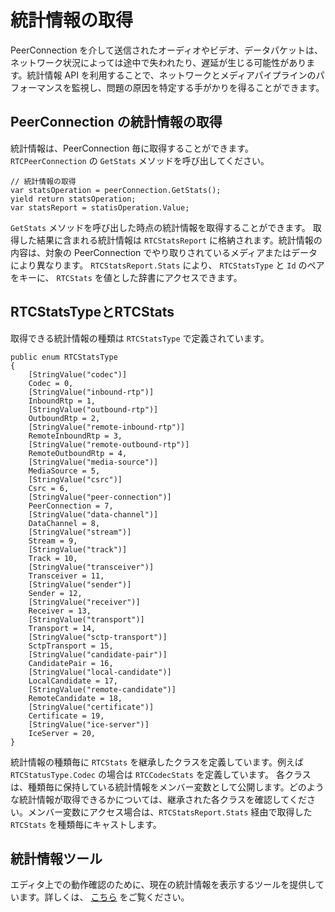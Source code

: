 # 統計情報の取得

PeerConnection を介して送信されたオーディオやビデオ、データパケットは、ネットワーク状況によっては途中で失われたり、遅延が生じる可能性があります。統計情報 API を利用することで、ネットワークとメディアパイプラインのパフォーマンスを監視し、問題の原因を特定する手がかりを得ることができます。

## PeerConnection の統計情報の取得

統計情報は、PeerConnection 毎に取得することができます。
`RTCPeerConnection` の `GetStats` メソッドを呼び出してください。

```CSharp
// 統計情報の取得
var statsOperation = peerConnection.GetStats();
yield return statsOperation;
var statsReport = statisOperation.Value;
```

`GetStats` メソッドを呼び出した時点の統計情報を取得することができます。
取得した結果に含まれる統計情報は `RTCStatsReport` に格納されます。統計情報の内容は、対象の PeerConnection でやり取りされているメディアまたはデータにより異なります。
`RTCStatsReport.Stats` により、 `RTCStatsType` と `Id` のペアをキーに、 `RTCStats` を値とした辞書にアクセスできます。

## RTCStatsTypeとRTCStats

取得できる統計情報の種類は `RTCStatsType` で定義されています。

```CSharp
public enum RTCStatsType
{
    [StringValue("codec")]
    Codec = 0,
    [StringValue("inbound-rtp")]
    InboundRtp = 1,
    [StringValue("outbound-rtp")]
    OutboundRtp = 2,
    [StringValue("remote-inbound-rtp")]
    RemoteInboundRtp = 3,
    [StringValue("remote-outbound-rtp")]
    RemoteOutboundRtp = 4,
    [StringValue("media-source")]
    MediaSource = 5,
    [StringValue("csrc")]
    Csrc = 6,
    [StringValue("peer-connection")]
    PeerConnection = 7,
    [StringValue("data-channel")]
    DataChannel = 8,
    [StringValue("stream")]
    Stream = 9,
    [StringValue("track")]
    Track = 10,
    [StringValue("transceiver")]
    Transceiver = 11,
    [StringValue("sender")]
    Sender = 12,
    [StringValue("receiver")]
    Receiver = 13,
    [StringValue("transport")]
    Transport = 14,
    [StringValue("sctp-transport")]
    SctpTransport = 15,
    [StringValue("candidate-pair")]
    CandidatePair = 16,
    [StringValue("local-candidate")]
    LocalCandidate = 17,
    [StringValue("remote-candidate")]
    RemoteCandidate = 18,
    [StringValue("certificate")]
    Certificate = 19,
    [StringValue("ice-server")]
    IceServer = 20,
}
```

統計情報の種類毎に `RTCStats` を継承したクラスを定義しています。例えば `RTCStatusType.Codec` の場合は `RTCCodecStats` を定義しています。
各クラスは、種類毎に保持している統計情報をメンバー変数として公開します。どのような統計情報が取得できるかについては、継承された各クラスを確認してください。メンバー変数にアクセス場合は、`RTCStatsReport.Stats` 経由で取得した `RTCStats` を種類毎にキャストします。

## 統計情報ツール
エディタ上での動作確認のために、現在の統計情報を表示するツールを提供しています。詳しくは、 [こちら](webrtcstats.md) をご覧ください。